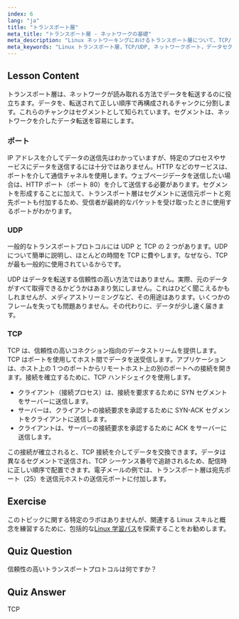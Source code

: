 ```yaml
---
index: 6
lang: "ja"
title: "トランスポート層"
meta_title: "トランスポート層 - ネットワークの基礎"
meta_description: "Linux ネットワーキングにおけるトランスポート層について、TCP/UDP プロトコル、ポート、データセグメンテーションを含めて学びます。データがどのように信頼性高く転送されるかを理解します。"
meta_keywords: "Linux トランスポート層，TCP/UDP, ネットワークポート，データセグメンテーション，Linux ネットワーキング，初心者向けチュートリアル，ネットワークプロトコル"
---
```


## Lesson Content

トランスポート層は、ネットワークが読み取れる方法でデータを転送するのに役立ちます。データを、転送されて正しい順序で再構成されるチャンクに分割します。これらのチャンクはセグメントとして知られています。セグメントは、ネットワークを介したデータ転送を容易にします。

### ポート

IP アドレスを介してデータの送信先はわかっていますが、特定のプロセスやサービスにデータを送信するには十分ではありません。HTTP などのサービスは、ポートを介して通信チャネルを使用します。ウェブページデータを送信したい場合は、HTTP ポート（ポート 80）を介して送信する必要があります。セグメントを形成することに加えて、トランスポート層はセグメントに送信元ポートと宛先ポートも付加するため、受信者が最終的なパケットを受け取ったときに使用するポートがわかります。

### UDP

一般的なトランスポートプロトコルには UDP と TCP の 2 つがあります。UDP について簡単に説明し、ほとんどの時間を TCP に費やします。なぜなら、TCP が最も一般的に使用されているからです。

UDP はデータを転送する信頼性の高い方法ではありません。実際、元のデータがすべて取得できるかどうかはあまり気にしません。これはひどく聞こえるかもしれませんが、メディアストリーミングなど、その用途はあります。いくつかのフレームを失っても問題ありません。その代わりに、データが少し速く届きます。

### TCP

TCP は、信頼性の高いコネクション指向のデータストリームを提供します。TCP はポートを使用してホスト間でデータを送受信します。アプリケーションは、ホスト上の 1 つのポートからリモートホスト上の別のポートへの接続を開きます。接続を確立するために、TCP ハンドシェイクを使用します。

- クライアント（接続プロセス）は、接続を要求するために SYN セグメントをサーバーに送信します。
- サーバーは、クライアントの接続要求を承認するために SYN-ACK セグメントをクライアントに送信します。
- クライアントは、サーバーの接続要求を承認するために ACK をサーバーに送信します。

この接続が確立されると、TCP 接続を介してデータを交換できます。データは異なるセグメントで送信され、TCP シーケンス番号で追跡されるため、配信時に正しい順序で配置できます。電子メールの例では、トランスポート層は宛先ポート（25）を送信元ホストの送信元ポートに付加します。

## Exercise

このトピックに関する特定のラボはありませんが、関連する Linux スキルと概念を練習するために、包括的な[Linux 学習パス](https://labex.io/ja/learn/linux)を探索することをお勧めします。

## Quiz Question

信頼性の高いトランスポートプロトコルは何ですか？

## Quiz Answer

TCP
